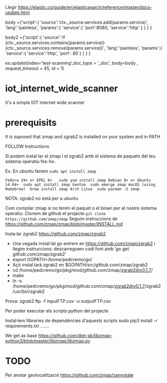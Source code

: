 Llegir https://elastic.co/guide/en/elasticsearch/reference/master/docs-update.html

body ={'script':{
    'source':'ctx._source.services.add(params.service)',
    'lang':'painless',
    'params':{
        'service':{
            'port':8080,
            'service':'http'
            }
        }
    }
}

body2 ={'script':{
    'source':'if (ctx._source.services.contains(params.service)) {ctx._source.services.remove(params.service)}',
    'lang':'painless',
    'params':{
        'service':{
            'service':'http',
            'port': 80
            }
        }
    }
}

 
es.update(index='test-scanning',doc_type = '_doc', body=body , request_timeout = 45, id = 1)


# iot_internet_wide_scanner
It's a simple IOT internet wide scanner


# prerequisits
It is suposed that zmap and zgrab2 is installed on your system and in PATH

FOLLOW Instructions

Si podem instal·lar el zmap i el zgrab2 amb el sistema de paquets del teu sistema operatiu fes-ho.

Ex. En ubuntu fariem `sudo apt install zmap`

`
Fedora 19+ or EPEL 6+	sudo yum install zmap
Debian 8+ or Ubuntu 14.04+	sudo apt install zmap
Gentoo	sudo emerge zmap
macOS (using Homebrew)	brew install zmap
Arch Linux	sudo pacman -S zmap
`

NOTA: zgrab2 no està per a ubuntu 

Com compilar zmap si no tenim el paquet o el binari per al nostre sistema operatiu:
Clonem de github el projecte `git clone https://github.com/zmap/zmap`
Seguim instruccions de https://github.com/zmap/zmap/blob/master/INSTALL.md


Insta·lar zgrab2 https://github.com/zmap/zgrab2

- Una vegada instal·lat go entrem en  https://github.com/zmap/zgrab2 i llegim instruccions:
descarreguem codi font amb ‘go get github.com/zmap/zgrab2’
- export GOPATH=/home/pedcremo/go/
- Açò instal·larà zgrab2 en $GOPATH/src/github.com/zmap/zgrab2
- cd /home/pedcremo/go/pkg/mod/github.com/zmap/zgrab2@v0.1.7/
- make
- ln -s /home/pedcremo/go/pkg/mod/github.com/zmap/zgrab2@v0.1.7/zgrab2 /usr/bin/zgrab2

Prova: zgrab2 ftp -f inputFTP.csv -o outputFTP.csv


Per poder executar els scripts python del projecte 

Instal·lem llibreries de dependències d'aquests scripts 
sudo pip3 install -r requirements.txt
.......



We get as base
https://github.com/djet-sb/libzmap-python3/blob/master/libzmap/libzmap.py

# TODO
Per anotar geolocalització
https://github.com/zmap/zannotate
